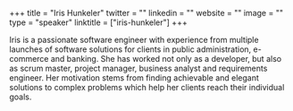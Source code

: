+++
title = "Iris Hunkeler"
twitter = ""
linkedin = ""
website = ""
image = ""
type = "speaker"
linktitle = ["iris-hunkeler"]
+++

Iris is a passionate software engineer with experience from multiple launches
of software solutions for clients in public administration, e-commerce and
banking. She has worked not only as a developer, but also as scrum master,
project manager, business analyst and requirements engineer. Her motivation
stems from finding achievable and elegant solutions to complex problems which
help her clients reach their individual goals.
